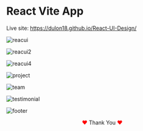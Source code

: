 # React Vite App
Live site: https://dulon18.github.io/React-UI-Design/

![reacui](https://github.com/Dulon18/React-UI-Design/assets/80118217/5f0102ae-687d-4caa-88e5-180318725a22)


![reacui2](https://github.com/Dulon18/React-UI-Design/assets/80118217/e15b5e69-c967-4efa-a5dc-489c03be064d)

![reacui4](https://github.com/Dulon18/React-UI-Design/assets/80118217/9de92ca0-9197-4fa6-9c21-7edfca9ac134)

![project](https://github.com/Dulon18/React-UI-Design/assets/80118217/901f0feb-2b62-47a5-a41c-38880c53da9d)

![team](https://github.com/Dulon18/React-UI-Design/assets/80118217/68dc4f06-4f47-416f-8d93-a3d85d669dce)

![testimonial](https://github.com/Dulon18/React-UI-Design/assets/80118217/cdcbd70d-f827-477f-aa42-cc0577597c9c)

![footer](https://github.com/Dulon18/React-UI-Design/assets/80118217/53eee217-46ce-4267-9f13-799938697d8a)



<p align="center"><span style="color: red;">&hearts;</span> Thank You <span style="color: red;">&hearts;</span></p>
